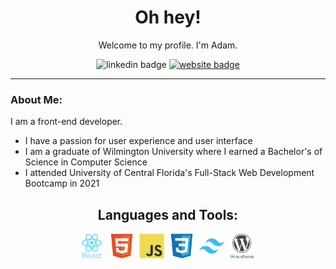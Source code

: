 <div id="header" align="center">
  <h1>Oh hey!</h1>
  <p>Welcome to my profile. I'm Adam.</p>
  <div id="badges>
    <a href="https://www.linkedin.com/in/adam-alcantara/">
      <img src="https://img.shields.io/badge/LinkedIn-blue?logo=linkedin&logoColor=white&style=for-the-badge" alt="linkedin badge" />
    </a>
    <a href="https://adamalcantara.com/">
      <img src="https://img.shields.io/badge/My%20Website-blue?style=for-the-badge" alt="website badge" />
    </a>
  </div>
</div>

---

### About Me:

I am a front-end developer.

- I have a passion for user experience and user interface
- I am a graduate of Wilmington University where I earned a Bachelor's of Science in Computer Science
- I attended University of Central Florida's Full-Stack Web Development Bootcamp in 2021


<div id="languages" align="center">
<h2>Languages and Tools:</h2>
  <img src="https://github.com/devicons/devicon/blob/master/icons/react/react-original-wordmark.svg" title="react" alt="React" width="40" height="40" />&nbsp;
  <img src="https://github.com/devicons/devicon/blob/master/icons/html5/html5-original.svg" title="html" alt="html" width="40" height="40" />&nbsp;
  <img src="https://github.com/devicons/devicon/blob/master/icons/javascript/javascript-original.svg" title="javascript" alt="javascript" width="40" height="40" />&nbsp;
  <img src="https://github.com/devicons/devicon/blob/master/icons/css3/css3-original.svg" title="css" alt="css" width="40" height="40" />&nbsp;
  <img src="https://github.com/devicons/devicon/blob/master/icons/tailwindcss/tailwindcss-original.svg" title="tailwindcss" alt="tailwindcss" width="40" height="40" />&nbsp;
  <img src="https://github.com/devicons/devicon/blob/master/icons/wordpress/wordpress-original.svg" title="tailwindcss" alt="tailwindcss" width="40" height="40" />&nbsp;
</div>
<!--
**adamalcantara/adamalcantara** is a ✨ _special_ ✨ repository because its `README.md` (this file) appears on your GitHub profile.

Here are some ideas to get you started:

- 🔭 I’m currently working on ...
- 🌱 I’m currently learning ...
- 👯 I’m looking to collaborate on ...
- 🤔 I’m looking for help with ...
- 💬 Ask me about ...
- 📫 How to reach me: ...
- 😄 Pronouns: ...
- ⚡ Fun fact: ...
-->
